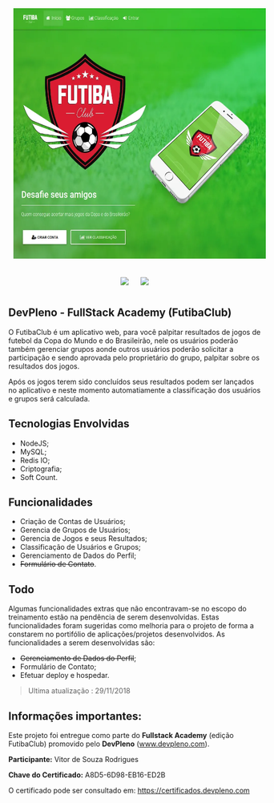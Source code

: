 <p align="center">
<img style="-webkit-user-select: none;padding: 10px;" src="https://raw.githubusercontent.com/vs0uz4/futibaclub/master/support_files/screenshot/futibaclub.webp" height="500">
</p>
<p align="center">
<img style="-webkit-user-select: none;padding: 10px;" src="https://upload.wikimedia.org/wikipedia/commons/d/d9/Node.js_logo.svg" height="80"> 
<img style="-webkit-user-select: none;padding: 10px;" src="https://upload.wikimedia.org/wikipedia/en/thumb/6/6b/Redis_Logo.svg/1200px-Redis_Logo.svg.png" height="70">
</p>

## DevPleno - FullStack Academy (FutibaClub)
O FutibaClub é um aplicativo web, para você palpitar resultados de jogos de futebol da Copa do Mundo e do Brasileirão, nele os usuários poderão também gerenciar grupos aonde outros usuários poderão solicitar a participação e sendo aprovada pelo proprietário do grupo, palpitar sobre os resultados dos jogos.

Após os jogos terem sido concluídos seus resultados podem ser lançados no aplicativo e neste momento automatiamente a classificação dos usuários e grupos será calculada.

## Tecnologias Envolvidas
- NodeJS;
- MySQL;
- Redis IO;
- Criptografia;
- Soft Count.

## Funcionalidades

- Criação de Contas de Usuários;
- Gerencia de Grupos de Usuários;
- Gerencia de Jogos e seus Resultados;
- Classificação de Usuários e Grupos;
- Gerenciamento de Dados do Perfil;
- ~~Formulário de Contato~~.

## Todo
Algumas funcionalidades extras que não encontravam-se no escopo do treinamento estão na pendência de serem desenvolvidas. Estas funcionalidades foram sugeridas como melhoria para o projeto de forma a constarem no portifólio de aplicações/projetos desenvolvidos. As funcionalidades a serem desenvolvidas são:
- ~~Gerenciamento de Dados do Perfil~~;
- Formulário de Contato;
- Efetuar deploy e hospedar.

> Ultima atualização : 29/11/2018

## Informações importantes:

Este projeto foi entregue como parte do **Fullstack Academy** (edição FutibaClub) promovido pelo **DevPleno** (www.devpleno.com).

**Participante:** Vitor de Souza Rodrigues

**Chave do Certificado:** A8D5-6D98-EB16-ED2B

O certificado pode ser consultado em: https://certificados.devpleno.com
